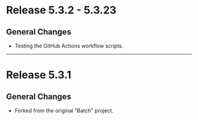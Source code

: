 # Release 5.3.2 - 5.3.23

## General Changes

- Testing the GitHub Actions workflow scripts.

______________________________________________________________________

# Release 5.3.1

## General Changes

- Forked from the original "Batch" project.
